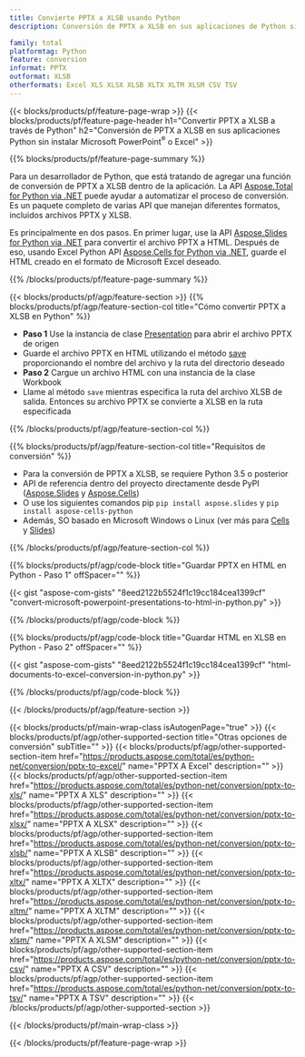 ```yaml
---
title: Convierte PPTX a XLSB usando Python
description: Conversión de PPTX a XLSB en sus aplicaciones de Python sin usar Microsoft Office 

family: total
platformtag: Python
feature: conversion
informat: PPTX
outformat: XLSB
otherformats: Excel XLS XLSX XLSB XLTX XLTM XLSM CSV TSV
---
```

{{< blocks/products/pf/feature-page-wrap >}}
{{< blocks/products/pf/feature-page-header h1="Convertir PPTX a XLSB a través de Python" h2="Conversión de PPTX a XLSB en sus aplicaciones Python sin instalar Microsoft PowerPoint<sup>&reg;</sup> o Excel" >}}

{{% blocks/products/pf/feature-page-summary %}}

Para un desarrollador de Python, que está tratando de agregar una función de conversión de PPTX a XLSB dentro de la aplicación. La API [Aspose.Total for Python via .NET](https://products.aspose.com/total/python-net/) puede ayudar a automatizar el proceso de conversión. Es un paquete completo de varias API que manejan diferentes formatos, incluidos archivos PPTX y XLSB.

Es principalmente en dos pasos. En primer lugar, use la API [Aspose.Slides for Python via .NET](https://products.aspose.com/slides/python-net/) para convertir el archivo PPTX a HTML. Después de eso, usando Excel Python API [Aspose.Cells for Python via .NET](https://products.aspose.com/cells/python-net/), guarde el HTML creado en el formato de Microsoft Excel deseado. 

{{% /blocks/products/pf/feature-page-summary %}}

{{< blocks/products/pf/agp/feature-section >}}
{{% blocks/products/pf/agp/feature-section-col title="Cómo convertir PPTX a XLSB en Python" %}}
- **Paso 1** Use la instancia de clase [Presentation](https://reference.aspose.com/slides/python-net/aspose.slides/presentation/) para abrir el archivo PPTX de origen 
- Guarde el archivo PPTX en HTML utilizando el método [save](https://reference.aspose.com/slides/python-net/aspose.slides/presentation/) proporcionando el nombre del archivo y la ruta del directorio deseado
-  **Paso 2** Cargue un archivo HTML con una instancia de la clase Workbook
-  Llame al método `save` mientras especifica la ruta del archivo XLSB de salida. Entonces su archivo PPTX se convierte a XLSB en la ruta especificada

{{% /blocks/products/pf/agp/feature-section-col %}}

{{% blocks/products/pf/agp/feature-section-col title="Requisitos de conversión" %}}

- Para la conversión de PPTX a XLSB, se requiere Python 3.5 o posterior
- API de referencia dentro del proyecto directamente desde PyPI ([Aspose.Slides](https://pypi.org/project/Aspose.Slides/) y [Aspose.Cells](https://pypi.org/project/aspose-cells-python/))
-  O use los siguientes comandos pip ```pip install aspose.slides``` y ```pip install aspose-cells-python```
-  Además, SO basado en Microsoft Windows o Linux (ver más para [Cells](https://docs.aspose.com/cells/python-net/getting-started/#installation) y [Slides](https://docs.aspose.com/slides/python-net/system-requirements/))
 

{{% /blocks/products/pf/agp/feature-section-col %}}

{{% blocks/products/pf/agp/code-block title="Guardar PPTX en HTML en Python - Paso 1" offSpacer="" %}}

{{< gist "aspose-com-gists" "8eed2122b5524f1c19cc184cea1399cf" "convert-microsoft-powerpoint-presentations-to-html-in-python.py" >}}

{{% /blocks/products/pf/agp/code-block %}}

{{% blocks/products/pf/agp/code-block title="Guardar HTML en XLSB en Python - Paso 2" offSpacer="" %}}

{{< gist "aspose-com-gists" "8eed2122b5524f1c19cc184cea1399cf" "html-documents-to-excel-conversion-in-python.py" >}}

{{% /blocks/products/pf/agp/code-block %}}

{{< /blocks/products/pf/agp/feature-section >}}

{{< blocks/products/pf/main-wrap-class isAutogenPage="true" >}}
{{< blocks/products/pf/agp/other-supported-section title="Otras opciones de conversión" subTitle="" >}}
{{< blocks/products/pf/agp/other-supported-section-item href="https://products.aspose.com/total/es/python-net/conversion/pptx-to-excel/" name="PPTX A Excel" description="" >}}
{{< blocks/products/pf/agp/other-supported-section-item href="https://products.aspose.com/total/es/python-net/conversion/pptx-to-xls/" name="PPTX A XLS" description="" >}}
{{< blocks/products/pf/agp/other-supported-section-item href="https://products.aspose.com/total/es/python-net/conversion/pptx-to-xlsx/" name="PPTX A XLSX" description="" >}}
{{< blocks/products/pf/agp/other-supported-section-item href="https://products.aspose.com/total/es/python-net/conversion/pptx-to-xlsb/" name="PPTX A XLSB" description="" >}}
{{< blocks/products/pf/agp/other-supported-section-item href="https://products.aspose.com/total/es/python-net/conversion/pptx-to-xltx/" name="PPTX A XLTX" description="" >}}
{{< blocks/products/pf/agp/other-supported-section-item href="https://products.aspose.com/total/es/python-net/conversion/pptx-to-xltm/" name="PPTX A XLTM" description="" >}}
{{< blocks/products/pf/agp/other-supported-section-item href="https://products.aspose.com/total/es/python-net/conversion/pptx-to-xlsm/" name="PPTX A XLSM" description="" >}}
{{< blocks/products/pf/agp/other-supported-section-item href="https://products.aspose.com/total/es/python-net/conversion/pptx-to-csv/" name="PPTX A CSV" description="" >}}
{{< blocks/products/pf/agp/other-supported-section-item href="https://products.aspose.com/total/es/python-net/conversion/pptx-to-tsv/" name="PPTX A TSV" description="" >}}
{{< /blocks/products/pf/agp/other-supported-section >}}


      
{{< /blocks/products/pf/main-wrap-class >}}

{{< /blocks/products/pf/feature-page-wrap >}}